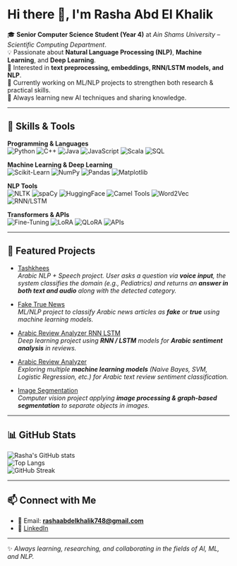 # Hi there 👋, I'm Rasha Abd El Khalik  

🎓 **Senior Computer Science Student (Year 4)** at *Ain Shams University – Scientific Computing Department*.  
💡 Passionate about **Natural Language Processing (NLP)**, **Machine Learning**, and **Deep Learning**.  
🧠 Interested in **text preprocessing, embeddings, RNN/LSTM models, and NLP**.  
🚀 Currently working on ML/NLP projects to strengthen both research & practical skills.  
🌱 Always learning new AI techniques and sharing knowledge.  

---

## 🔧 Skills & Tools  

**Programming & Languages**  
![Python](https://img.shields.io/badge/Python-3776AB?style=for-the-badge&logo=python&logoColor=white)
![C++](https://img.shields.io/badge/C++-00599C?style=for-the-badge&logo=cplusplus&logoColor=white)
![Java](https://img.shields.io/badge/Java-F89820?style=for-the-badge&logo=oracle&logoColor=white)
![JavaScript](https://img.shields.io/badge/JavaScript-F7DF1E?style=for-the-badge&logo=javascript&logoColor=black)
![Scala](https://img.shields.io/badge/Scala-DC322F?style=for-the-badge&logo=scala&logoColor=white)
![SQL](https://img.shields.io/badge/SQL-336791?style=for-the-badge&logo=postgresql&logoColor=white)

**Machine Learning & Deep Learning**  
![Scikit-Learn](https://img.shields.io/badge/Scikit--Learn-F7931E?style=for-the-badge&logo=scikit-learn&logoColor=white)
![NumPy](https://img.shields.io/badge/NumPy-013243?style=for-the-badge&logo=numpy&logoColor=white)
![Pandas](https://img.shields.io/badge/Pandas-150458?style=for-the-badge&logo=pandas&logoColor=white)
![Matplotlib](https://img.shields.io/badge/Matplotlib-005571?style=for-the-badge&logo=plotly&logoColor=white)


**NLP Tools**  
![NLTK](https://img.shields.io/badge/NLTK-85C226?style=for-the-badge)
![spaCy](https://img.shields.io/badge/spaCy-09A3D5?style=for-the-badge)
![HuggingFace](https://img.shields.io/badge/HuggingFace-FFD21E?style=for-the-badge&logo=huggingface&logoColor=black)
![Camel Tools](https://img.shields.io/badge/Camel--Tools-0A9396?style=for-the-badge)
![Word2Vec](https://img.shields.io/badge/Word2Vec-6C757D?style=for-the-badge)
![RNN/LSTM](https://img.shields.io/badge/RNN/LSTM-7E3ACE?style=for-the-badge)


**Transformers & APIs**  
![Fine-Tuning](https://img.shields.io/badge/-Fine--Tuning-blueviolet)
![LoRA](https://img.shields.io/badge/-LoRA-darkred)
![QLoRA](https://img.shields.io/badge/-QLoRA-darkgreen)
![APIs](https://img.shields.io/badge/-Model%20APIs-grey)

---

## 📂 Featured Projects  

- [Tashkhees](https://github.com/Rasha-Abd-El-Khalik/Tashkhees)  
  *Arabic NLP + Speech project. User asks a question via **voice input**, the system classifies the domain (e.g., Pediatrics) and returns an **answer in both text and audio** along with the detected category.*

- [Fake True News](https://github.com/Rasha-Abd-El-Khalik/Fake_True-News)  
  *ML/NLP project to classify Arabic news articles as **fake** or **true** using machine learning models.*

- [Arabic Review Analyzer RNN LSTM](https://github.com/Rasha-Abd-El-Khalik/Arabic-Review-Analyzer-RNN-LTSM)  
  *Deep learning project using **RNN / LSTM** models for **Arabic sentiment analysis** in reviews.*

- [Arabic Review Analyzer](https://github.com/Rasha-Abd-El-Khalik/Arabic-Review-Analyzer)  
  *Exploring multiple **machine learning models** (Naive Bayes, SVM, Logistic Regression, etc.) for Arabic text review sentiment classification.*

- [Image Segmentation](https://github.com/Rasha-Abd-El-Khalik/Image-Segmentation)  
  *Computer vision project applying **image processing & graph-based segmentation** to separate objects in images.*


---

## 📊 GitHub Stats  

![Rasha's GitHub stats](https://github-readme-stats.vercel.app/api?username=Rasha-Abd-El-khalik&show_icons=true&theme=radical)  
![Top Langs](https://github-readme-stats.vercel.app/api/top-langs/?username=Rasha-Abd-El-khalik&layout=compact&theme=radical)  
![GitHub Streak](https://github-readme-streak-stats.herokuapp.com/?user=Rasha-Abd-El-khalik&theme=radical)  

---

## 📫 Connect with Me  

- 📧 Email: **rashaabdelkhalik748@gmail.com**  
- 💼 [LinkedIn](https://www.linkedin.com/in/rasha-abd-el-khalik-462ba728b)  

---

✨ *Always learning, researching, and collaborating in the fields of AI, ML, and NLP.*  
